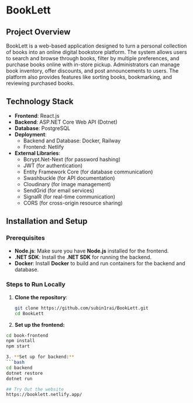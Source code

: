 # BookLett

## Project Overview
BookLett is a web-based application designed to turn a personal collection of books into an online digital bookstore platform. The system allows users to search and browse through books, filter by multiple preferences, and purchase books online with in-store pickup. Administrators can manage book inventory, offer discounts, and post announcements to users. The platform also provides features like sorting books, bookmarking, and reviewing purchased books.

## Technology Stack
- **Frontend**: React.js
- **Backend**: ASP.NET Core Web API (Dotnet)
- **Database**: PostgreSQL
- **Deployment**: 
  - Backend and Database: Docker, Railway
  - Frontend: Netlify
- **External Libraries**: 
  - Bcrypt.Net-Next (for password hashing)
  - JWT (for authentication)
  - Entity Framework Core (for database communication)
  - Swashbuckle (for API documentation)
  - Cloudinary (for image management)
  - SendGrid (for email services)
  - SignalR (for real-time communication)
  - CORS (for cross-origin resource sharing)

## Installation and Setup

### Prerequisites
- **Node.js**: Make sure you have **Node.js** installed for the frontend.
- **.NET SDK**: Install the **.NET SDK** for running the backend.
- **Docker**: Install **Docker** to build and run containers for the backend and database.

### Steps to Run Locally

1. **Clone the repository**:
   ```bash
   git clone https://github.com/subin1rai/BookLett.git
   cd BookLett

2. **Set up the frontend:**
  ```bash
  cd book-frontend
  npm install
  npm start

3. **Set up for backend:**
  ```bash
  cd backend
  dotnet restore
  dotnet run

## Try Out the website
https://booklett.netlify.app/
